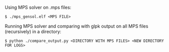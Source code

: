 Using MPS solver on .mps files:

``` $ ./mps_gensol.elf <MPS FILE> ```


Running MPS solver and comparing with glpk output on all MPS files (recursively) in a directory:

``` $ python ./compare_output.py <DIRECTORY WITH MPS FILES> <NEW DIRECTORY FOR LOGS> ```

